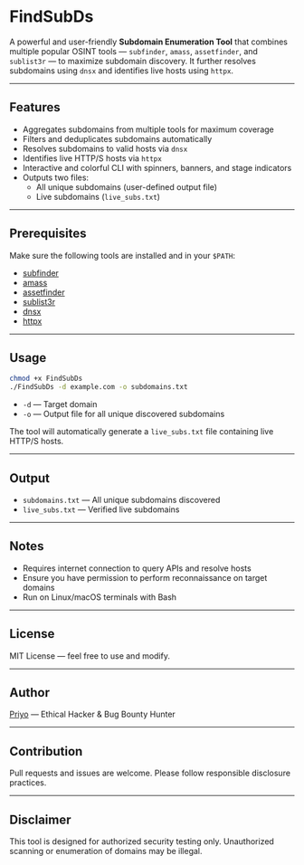 # FindSubDs

A powerful and user-friendly **Subdomain Enumeration Tool** that combines multiple popular OSINT tools — `subfinder`, `amass`, `assetfinder`, and `sublist3r` — to maximize subdomain discovery. It further resolves subdomains using `dnsx` and identifies live hosts using `httpx`.

---

## Features

- Aggregates subdomains from multiple tools for maximum coverage  
- Filters and deduplicates subdomains automatically  
- Resolves subdomains to valid hosts via `dnsx`  
- Identifies live HTTP/S hosts via `httpx`  
- Interactive and colorful CLI with spinners, banners, and stage indicators  
- Outputs two files:
  - All unique subdomains (user-defined output file)  
  - Live subdomains (`live_subs.txt`)  

---

## Prerequisites

Make sure the following tools are installed and in your `$PATH`:

- [subfinder](https://github.com/projectdiscovery/subfinder)  
- [amass](https://github.com/OWASP/Amass)  
- [assetfinder](https://github.com/tomnomnom/assetfinder)  
- [sublist3r](https://github.com/aboul3la/Sublist3r)  
- [dnsx](https://github.com/projectdiscovery/dnsx)  
- [httpx](https://github.com/projectdiscovery/httpx)  

---

## Usage

```bash
chmod +x FindSubDs
./FindSubDs -d example.com -o subdomains.txt
```

- `-d` — Target domain  
- `-o` — Output file for all unique discovered subdomains  

The tool will automatically generate a `live_subs.txt` file containing live HTTP/S hosts.

---

## Output

- `subdomains.txt` — All unique subdomains discovered  
- `live_subs.txt` — Verified live subdomains  

---

## Notes

- Requires internet connection to query APIs and resolve hosts  
- Ensure you have permission to perform reconnaissance on target domains  
- Run on Linux/macOS terminals with Bash  

---

## License

MIT License — feel free to use and modify.

---

## Author

[Priyo](https://github.com/your-github-username) — Ethical Hacker & Bug Bounty Hunter

---

## Contribution

Pull requests and issues are welcome. Please follow responsible disclosure practices.

---

## Disclaimer

This tool is designed for authorized security testing only. Unauthorized scanning or enumeration of domains may be illegal.
